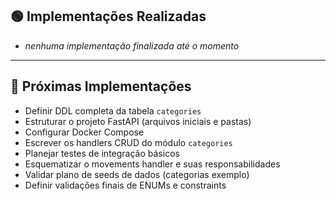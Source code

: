 ## 🟢 Implementações Realizadas

- *nenhuma implementação finalizada até o momento*

---

## 🔮 Próximas Implementações

- Definir DDL completa da tabela `categories`
- Estruturar o projeto FastAPI (arquivos iniciais e pastas)
- Configurar Docker Compose
- Escrever os handlers CRUD do módulo `categories`
- Planejar testes de integração básicos
- Esquematizar o movements handler e suas responsabilidades
- Validar plano de seeds de dados (categorias exemplo)
- Definir validações finais de ENUMs e constraints